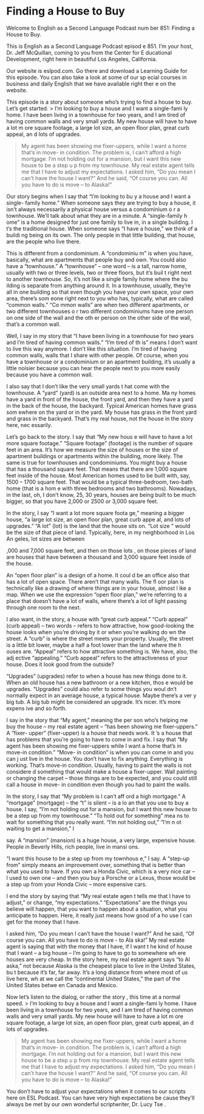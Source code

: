 # Finding a House to Buy

Welcome to English as a Second Language Podcast num ber 851: Finding a House to Buy.

This is English as a Second Language Podcast episod e 851. I’m your host, Dr. Jeff McQuillan, coming to you from the Center for E ducational Development, right here in beautiful Los Angeles, California.

Our website is eslpod.com. Go there and download a Learning Guide for this episode. You can also take a look at some of our sp ecial courses in business and daily English that we have available right ther e on the website.

This episode is a story about someone who’s trying to find a house to buy. Let’s get started. > I’m looking to buy a house and I want a single-fami ly home. I have been living in a townhouse for two years, and I am tired of having  common walls and very small yards. My new house will have to have a lot m ore square footage, a large lot size, an open floor plan, great curb appeal, an d lots of upgrades.
> My agent has been showing me fixer-uppers, while I want a home that’s in move- in condition. The problem is, I can’t afford a high  mortgage. I’m not holding out for a mansion, but I want this new house to be a step u p from my townhouse.
> My real estate agent tells me that I have to adjust  my expectations. I asked him, “Do you mean I can’t have the house I want?” And he  said, “Of course you can. All you have to do is move – to Alaska!”

Our story begins when I say that “I’m looking to bu y a house and I want a single- family home.” When someone says they are trying to buy a house, it isn’t always necessarily a physical house versus a condominium o r a townhouse. We’ll talk about what they are in a minute. A “single-family h ome” is a home designed for just one family to live in, in a single building. I t’s the traditional house. When someone says “I have a house,” we think of a buildi ng being on its own. The only people in that little building, that house, are the  people who live there.

This is different from a condominium. A “condominiu m” is when you have, basically, what are apartments that people buy and own. You could also have a “townhouse.” A “townhouse” – one word – is a tall, narrow home, usually with two or three levels, two or three floors, but it’s buil t right next to another townhouse. So, it’s not like a single family home where the bu ilding is separate from anything around it. In a townhouse, usually, they’re all in one building so that even though you have your own space, your own area, there’s som eone right next to you who has, typically, what are called “common walls.” “Co mmon walls” are when two different apartments, or two different townhouses o r two different condominiums have one person on one side of the wall and the oth er person on the other side of the wall, that’s a common wall.

Well, I say in my story that “I have been living in  a townhouse for two years and I’m tired of having common walls.” “I’m tired of th is” means I don’t want to live this way anymore. I don’t like this situation. I’m tired  of having common walls, walls that I share with other people. Of course, when you  have a townhouse or a condominium or an apartment building, it’s usually a little noisier because you can hear the people next to you more easily because  you have a common wall.

I also say that I don’t like the very small yards t hat come with the townhouse. A “yard” (yard) is an outside area next to a home. Ma ny homes have a yard in front of the house, the front yard, and then they have a yard in the back of the house, the backyard. Typical American homes have grass som ewhere on the yard or in the yard. My house has grass in the front yard and grass in the backyard. That’s my real house, not the house in the story here, nec essarily.

Let’s go back to the story. I say that “My new hous e will have to have a lot more square footage.” “Square footage” (footage) is the number of square feet in an area. It’s how we measure the size of houses or the  size of apartment buildings or apartments within the building, more likely. The  same is true for townhouses and condominiums. You might buy a house that has a thousand square feet. That means that there are 1,000 square feet inside of the house. Most American homes used to be built with, say, 1500 – 1700 square feet. That would be a typical three-bedroom, two-bath home (that is a hom e with three bedrooms and two bathrooms). Nowadays, in the last, oh, I don’t know, 25, 30 years, houses are being built to be much bigger, so that you have  2,000 or 2500 or 3,000 square feet.

In the story, I say “I want a lot more square foota ge,” meaning a bigger house, “a large lot size, an open floor plan, great curb appe al, and lots of upgrades.” “A lot” (lot) is the land that the house sits on. “Lot size ” would be the size of that piece of land. Typically, here, in my neighborhood in Los An geles, lot sizes are between

,000 and 7,000 square feet, and then on those lots , on those pieces of land are houses that have between a thousand and 3,000 square feet inside of the house.

An “open floor plan” is a design of a home. It coul d be an office also that has a lot of open space. There aren’t that many walls. The fl oor plan is technically like a drawing of where things are in your house, almost l ike a map. When we use the expression “open floor plan,” we’re referring to a place that doesn’t have a lot of walls, where there’s a lot of light passing through  one room to the next.

I also want, in the story, a house with “great curb  appeal.” “Curb appeal” (curb appeal) – two words – refers to how attractive, how  good-looking the house looks when you’re driving by it or when you’re walking do wn the street. A “curb” is where the street meets your property. Usually, the street is a little bit lower, maybe a half a foot lower than the land where the h ouses are. “Appeal” refers to how attractive something is. We have, also, the adj ective “appealing.” “Curb appeal” refers to the attractiveness of your house.  Does it look good from the outside?

“Upgrades” (upgrades) refer to when a house has new  things done to it. When an old house has a new bathroom or a new kitchen, thos e would be upgrades. “Upgrades” could also refer to some things you woul dn’t normally expect in an average house, a typical house. Maybe there’s a ver y big tub. A big tub might be considered an upgrade. It’s nicer. It’s more expens ive and so forth.

I say in the story that “My agent,” meaning the per son who’s helping me buy the house – my real estate agent – “has been showing me  fixer-uppers.” A “fixer- upper” (fixer-upper) is a house that needs work. It ’s a house that has problems that you’re going to have to come in and fix. I say  that “My agent has been showing me fixer-uppers while I want a home that’s in move-in condition.” “Move- in condition” is when you can come in and you can j ust live in the house. You don’t have to fix anything. Everything is working. That’s move-in condition. Usually, having to paint the walls is not considere d something that would make a house a fixer-upper. Wall painting or changing the carpet – those things are to be expected, and you could still call a house in move- in condition even though you had to paint the walls.

In the story, I say that “My problem is I can’t aff ord a high mortgage.” A “mortgage” (mortgage) – the “t” is silent – is a lo an that you use to buy a house. I say, “I’m not holding out for a mansion, but I want  this new house to be a step up from my townhouse.” “To hold out for something” mea ns to wait for something that you really want. “I’m not holding out,” “I’m n ot waiting to get a mansion,” I

say. A “mansion” (mansion) is a huge house, a very large, expensive house. People in Beverly Hills, rich people, live in mansi ons.

“I want this house to be a step up from my townhous e,” I say. A “step-up from” simply means an improvement over, something that is  better than what you used to have. If you own a Honda Civic, which is a very nice car – I used to own one – and then you buy a Porsche or a Lexus, those would be a step up from your Honda Civic – more expensive cars.

I end the story by saying that “My real estate agen t tells me that I have to adjust,” or change, “my expectations.” “Expectations” are the things you believe will happen, that you want to happen about a situation, what you anticipate to happen. Here, it really just means how good of a ho use I can get for the money that I have.

I asked him, “Do you mean I can’t have the house I want?” And he said, “Of course you can. All you have to do is move - to Ala ska!” My real estate agent is saying that with the money that I have, if I want t he kind of house that I want – a big house – I’m going to have to go to somewhere wh ere houses are very cheap. In the story here, my real estate agent says “to Al aska,” not because Alaska is the cheapest place to live in the United States, bu t because it’s far, far away. It’s a long distance from where most of us live here, wh at we call the “continental United States,” the part of the United States betwe en Canada and Mexico.

Now let’s listen to the dialog, or rather the story , this time at a normal speed. > I’m looking to buy a house and I want a single-fami ly home. I have been living in a townhouse for two years, and I am tired of having  common walls and very small yards. My new house will have to have a lot m ore square footage, a large lot size, an open floor plan, great curb appeal, an d lots of upgrades.
> My agent has been showing me fixer-uppers, while I want a home that’s in move- in condition. The problem is, I can’t afford a high  mortgage. I’m not holding out for a mansion, but I want this new house to be a step u p from my townhouse.
> My real estate agent tells me that I have to adjust  my expectations. I asked him, “Do you mean I can’t have the house I want?” And he  said, “Of course you can. All you have to do is move – to Alaska!”

 You don’t have to adjust your expectations when it comes to our scripts here on ESL Podcast. You can have very high expectations be cause they’ll always be met by our own wonderful scriptwriter, Dr. Lucy Tse .





